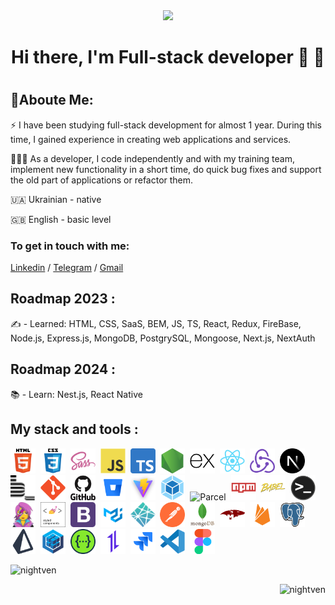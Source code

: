 <div id="header" align="center">
  <img src="https://media.giphy.com/media/4KzpjLvJjJknJ5Xuak/giphy.gif" width="100"/>
</div>
<h1 align="center">Hi there, I'm Full-stack developer 🤝 🤙<h1>

<h2>💁Aboute Me:</h2>
<div>
  <p>⚡️ I have been studying full-stack development for almost 1 year. During this time, I gained experience in creating web applications and services.</p>
  <p>👩🏼‍💻 As a developer, I code independently and with my training team, implement new functionality in a short time, do quick bug fixes and support the old part of applications or refactor them.</p>
<p>🇺🇦 Ukrainian - native</p>
<p>🇬🇧 English - basic level</p>
</div>

<h3 align="left">To get in touch with me:</h3>
<p align="left">
 <a href="https://www.linkedin.com/in/vitaliybeyar/)" target="_blank" rel="noreferrer">Linkedin</a> /
 <a href="https://t.me/nightven" target="_blank" rel="noreferrer">Telegram</a> /
 <a href="mailto:vitaliy.beyar@gmail.com" target="_blank" rel="noreferrer">Gmail</a>
</p>


<h2>Roadmap 2023 :</h2>
<p>✍️ - Learned: HTML, CSS, SaaS, BEM, JS, TS, React, Redux, FireBase, Node.js, Express.js, MongoDB, PostgrySQL, Mongoose, Next.js, NextAuth </p>
<h2>Roadmap 2024 :</h2>
<p>📚 - Learn: Nest.js, React Native</p>
<h2>My stack and tools :</h2>
<div>
  <img src="./images/html5-original.svg" title="HTML5" alt="HTML5" width="40" height="40"/>&nbsp;
  <img src="./images/css3-original.svg"  title="CSS3" alt="CSS3" width="40" height="40"/>&nbsp;
  <img src="./images/sass-original.svg" title="Sass" alt="Sass" width="40" height="40"/>&nbsp;
  <img src="./images/javascript-original.svg"  title="JS" alt="JS" width="40" height="40"/>&nbsp;
  <img src="./images/typescript.png"  title="TS" alt="TS" width="40" height="40"/>&nbsp;
  <img src="./images/new/nodejs-original.svg"  title="Node.js" alt="Node.js" width="40" height="40"/>&nbsp;
  <img src="./images/new/express-original.svg"  title="Express.js" alt="Express.js" width="40" height="40"/>&nbsp;
  <img src="./images/react-original.svg"  title="React" alt="React" width="40" height="40"/>&nbsp;
  <img src="./images/redux-original.svg"  title="Redux" alt="Redux" width="40" height="40"/>&nbsp;
  <img src="./images/new/nextjs-original.svg"  title="Next.js" alt="Next.js" width="40" height="40"/>&nbsp;
  <img src="./images/bem-original.svg" title="Bem" alt="Bem" width="40" height="40"/>&nbsp;
  <img src="./images/git-original.svg" title="Git" alt="Git" width="40" height="40"/>&nbsp;
  <img src="./images/github-original.svg" title="GitHub"  alt="GitHub" width="40"/>&nbsp;
  <img src="./images/new/bitbucket-original.svg" title="Bitbucket"  alt="Bitbucket" width="40"/>&nbsp;
  <img src="./images/vite-original.png" title="Vite" alt="Vite" width="40" height="40"/>&nbsp;
  <img src="./images/webpack-original.svg" title="Webpack" alt="Webpack" width="40" height="40"/>&nbsp;
  <img src="./images/parcel-original.avif" title="Parcel" alt="Parcel" width="40" height="40"/>&nbsp;
  <img src="./images/npm-original.svg" title="Npm" alt="Npm" width="40" height="40"/>&nbsp;
  <img src="./images/babel-original.svg" title="Babel" alt="Babel" width="40" height="40"/>&nbsp;
  <img src="./images/terminal-original.png" title="Terminal" alt="Terminal" width="40" height="40"/>&nbsp;
  <img src="./images/emotion-original.png" title="Emotion" alt="Emotion" width="40" height="40"/>&nbsp;
  <img src="./images/styled-components.png" title="Styled-components" alt="Styled-components" width="40" height="40"/>&nbsp;
  <img src="./images/bootstrap.png" title="Bootstrap" alt="Bootstrap" width="40" height="40"/>&nbsp;
  <img src="./images/materialUI.png" title="MaterialUI" alt="MaterialUI" width="40" height="40"/>&nbsp;
  <img src="./images/netlify-original.svg" title="Netlify" alt="Netlify" width="40" height="40"/>&nbsp;
  <img src="./images/postman-original.svg" title="Postman" alt="Postman" width="40" height="40"/>&nbsp;
  <img src="./images/mongodb-original.svg" title="MongoDB" alt="MongoDB" width="40" height="40"/>&nbsp;
  <img src="./images/new/mongoose-original.svg" title="Mongoose" alt="Mongoose" width="40" height="40"/>&nbsp;
  <img src="./images/firebase-original.svg" title="Firebase" alt="Firebase" width="40" height="40"/>&nbsp;
  <img src="./images/new/postgresql-original.svg" title="PostgreSQL" alt="PostgreSQL" width="40" height="40"/>&nbsp;
  <img src="./images/new/prisma-original.svg" title="Prisma" alt="Prisma" width="40" height="40"/>&nbsp;
  <img src="./images/new/sequelize-original.svg" title="Sequelize" alt="Sequelize" width="40" height="40"/>&nbsp;
  <img src="./images/new/swagger-original.svg" title="Swagger" alt="Swagger" width="40" height="40"/>&nbsp;
  <img src="./images/new/axios-plain.svg" title="Axios" alt="Axios" width="40" height="40"/>&nbsp;
  <img src="./images/new/jira-original.svg" title="Jira" alt="Jira" width="40" height="40"/>&nbsp;
  <img src="./images/vscode-original.svg" title="Visual Studio Code" alt="Visual Studio Code" width="40" height="40"/>&nbsp;
  <img src="./images/figma-original.svg" title="Figma" alt="Figma" width="40" height="40"/>&nbsp;
</div>

<div align="center"> 
  <p>&nbsp;<img align="left" src="https://github-readme-stats.vercel.app/api?username=nightven&show_icons=true&theme=codeSTACKr&title_color=a2208a&text_color=ffffff&locale=en" alt="nightven" /></p>
<p><img align="right" src="https://github-readme-stats.vercel.app/api/top-langs?username=nightven&show_icons=true&theme=codeSTACKr&title_color=a2208a&text_color=ffffff&locale=en&layout=compact" alt="nightven" /></p>
</div>

